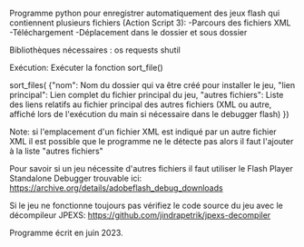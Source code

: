 Programme python pour enregistrer automatiquement des jeux flash qui contiennent plusieurs fichiers (Action Script 3):
  -Parcours des fichiers XML
  -Téléchargement
  -Déplacement dans le dossier et sous dossier

Bibliothèques nécessaires :
os 
requests
shutil


Exécution:
Exécuter la fonction sort_file()


sort_files(
{"nom": Nom du dossier qui va être créé pour installer le jeu,
"lien principal": Lien complet du fichier principal du jeu,
"autres fichiers": Liste des liens relatifs au fichier principal des autres fichiers (XML ou autre, affiché lors de l'exécution du main si nécessaire dans le debugger flash)
})

Note: si l'emplacement d'un fichier XML est indiqué par un autre fichier XML il est possible que le programme ne le détecte pas alors il faut l'ajouter à la liste "autres fichiers"

Pour savoir si un jeu nécessite d'autres fichiers il faut utiliser le Flash Player Standalone Debugger trouvable ici:
https://archive.org/details/adobeflash_debug_downloads

Si le jeu ne fonctionne toujours pas vérifiez le code source du jeu avec le décompileur JPEXS:
https://github.com/jindrapetrik/jpexs-decompiler

Programme écrit en juin 2023.
